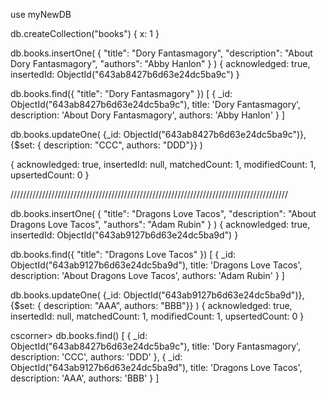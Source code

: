 use myNewDB

db.createCollection("books")
{ x: 1 } 



db.books.insertOne( 
    {
        "title": "Dory Fantasmagory",
        "description": "About Dory Fantasmagory",
        "authors": "Abby Hanlon"
    }
)
{
    acknowledged: true,
    insertedId: ObjectId("643ab8427b6d63e24dc5ba9c")
}


db.books.find({
    "title": "Dory Fantasmagory"
})
[
  {
    _id: ObjectId("643ab8427b6d63e24dc5ba9c"),
    title: 'Dory Fantasmagory',
    description: 'About Dory Fantasmagory',
    authors: 'Abby Hanlon'
  }
]

db.books.updateOne( 
    {_id: ObjectId("643ab8427b6d63e24dc5ba9c")},
    {$set: { description: "CCC", authors: "DDD"}} 
)

{
  acknowledged: true,
  insertedId: null,
  matchedCount: 1,
  modifiedCount: 1,
  upsertedCount: 0
}

////////////////////////////////////////////////////////////////////////////////////////

db.books.insertOne(
   {
        "title": "Dragons Love Tacos",
        "description": "About Dragons Love Tacos",
        "authors": "Adam Rubin"
    } 
)
{
  acknowledged: true,
  insertedId: ObjectId("643ab9127b6d63e24dc5ba9d")
}


db.books.find({
    "title": "Dragons Love Tacos"
})
[
  {
    _id: ObjectId("643ab9127b6d63e24dc5ba9d"),
    title: 'Dragons Love Tacos',
    description: 'About Dragons Love Tacos',
    authors: 'Adam Rubin'
  }
]


db.books.updateOne( 
    {_id: ObjectId("643ab9127b6d63e24dc5ba9d")},
    {$set: { description: "AAA", authors: "BBB"}} 
)
{
  acknowledged: true,
  insertedId: null,
  matchedCount: 1,
  modifiedCount: 1,
  upsertedCount: 0
}

cscorner> db.books.find()
[
  {
    _id: ObjectId("643ab8427b6d63e24dc5ba9c"),
    title: 'Dory Fantasmagory',
    description: 'CCC',
    authors: 'DDD'
  },
  {
    _id: ObjectId("643ab9127b6d63e24dc5ba9d"),
    title: 'Dragons Love Tacos',
    description: 'AAA',
    authors: 'BBB'
  }
]